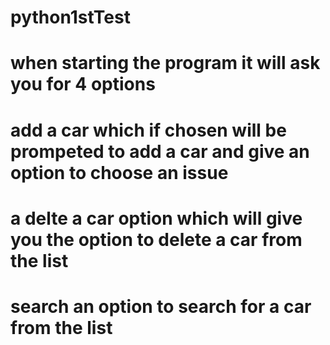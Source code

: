 # python1stTest

# when starting the program it will ask you for 4 options 
# add a car which if chosen will be prompeted to add a car and give an option to choose an issue 
# a delte a car option which will give you the option to delete a car from the list 
# search an option to search for a car from the list